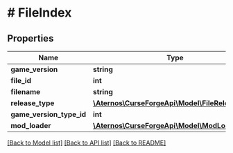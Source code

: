 # # FileIndex

## Properties

Name | Type | Description | Notes
------------ | ------------- | ------------- | -------------
**game_version** | **string** |  | [optional]
**file_id** | **int** |  | [optional]
**filename** | **string** |  | [optional]
**release_type** | [**\Aternos\CurseForgeApi\Model\FileReleaseType**](FileReleaseType.md) |  | [optional]
**game_version_type_id** | **int** |  | [optional]
**mod_loader** | [**\Aternos\CurseForgeApi\Model\ModLoaderType**](ModLoaderType.md) |  | [optional]

[[Back to Model list]](../../README.md#models) [[Back to API list]](../../README.md#endpoints) [[Back to README]](../../README.md)
